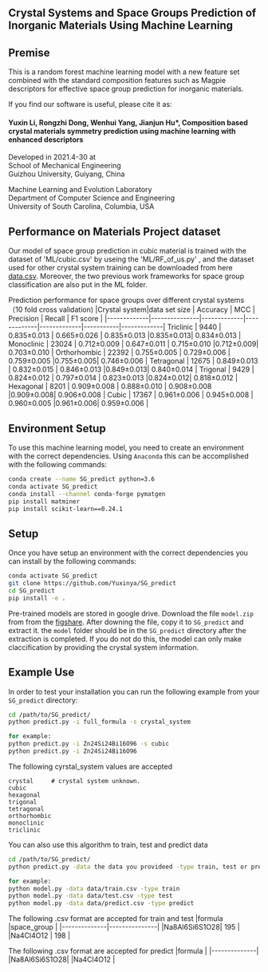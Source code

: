 ## Crystal Systems and Space Groups Prediction of Inorganic Materials Using Machine Learning


## Premise

This is a random forest machine learning model with a new feature set combined with the standard composition features such as Magpie descriptors for effective space group prediction for inorganic materials. 

If you find our software is useful, please cite it as:<br >

#### Yuxin Li, Rongzhi Dong, Wenhui Yang, Jianjun Hu*, Composition based crystal materials symmetry prediction using machine learning with enhanced descriptors

Developed in 2021.4-30 at <br />
School of Mechanical Engineering<br />
Guizhou University, Guiyang, China <br />

Machine Learning and Evolution Laboratory<br />
Department of Computer Science and Engineering<br />
University of South Carolina, Columbia, USA<br />


## Performance on Materials Project dataset

Our model of space group prediction in cubic material is trained with the dataset of 'ML/cubic.csv' by useing the 'ML/RF_of_us.py'
, and the dataset used for other crystal system training can be downloaded from here [data.csv](https://figshare.com/s/9cfe81a3b087618353c8).
Moreover, the two previous work frameworks for space group classification are also put in the ML folder.

Prediction performance for space groups over different crystal systems （10 fold cross validation)
|Crystal system|data set size |   Accuracy  |     MCC     |   Precision |   Recall  |   F1 score  |
|-------------|---------------|-------------|-------------|-------------|-----------|-------------|
Triclinic     |      9440     | 0.835±0.013 | 0.665±0.026 | 0.835±0.013 |0.835±0.013| 0.834±0.013 |
Monoclinic    |     23024     | 0.712±0.009 | 0.647±0.011 | 0.715±0.010 |0.712±0.009| 0.703±0.010 |
Orthorhombic  |     22392     | 0.755±0.005 | 0.729±0.006 | 0.759±0.005 |0.755±0.005| 0.746±0.006 |
Tetragonal    |     12675     | 0.849±0.013 | 0.832±0.015 | 0.846±0.013 |0.849±0.013| 0.840±0.014 |
Trigonal      |      9429     | 0.824±0.012 | 0.797±0.014 | 0.823±0.013 |0.824±0.012| 0.818±0.012 |
Hexagonal     |      8201     | 0.909±0.008 | 0.888±0.010 | 0.908±0.008 |0.909±0.008| 0.906±0.008 |
Cubic         |     17367     | 0.961±0.006 | 0.945±0.008 | 0.960±0.005 |0.961±0.006| 0.959±0.006 |

<!--- img src="performance1.png" width="800"--->

## Environment Setup

To use this machine learning model, you need to create an environment with the correct dependencies. Using `Anaconda` this can be accomplished with the following commands:

```bash
conda create --name SG_predict python=3.6
conda activate SG_predict
conda install --channel conda-forge pymatgen
pip install matminer
pip install scikit-learn==0.24.1
```

## Setup

Once you have setup an environment with the correct dependencies you can install by the following commands:

```bash
conda activate SG_predict
git clone https://github.com/Yuxinya/SG_predict
cd SG_predict
pip install -e .
```

Pre-trained models are stored in google drive. Download the file `model.zip` from from the [figshare](https://figshare.com/s/62da0bce61e4ff038bf7). After downing the file, copy it to `SG_predict` and extract it. the `model` folder should be in the `SG_predict` directory after the extraction is completed. If you do not do this, the model can only make claccification by providing the crystal system information.
## Example Use

In order to test your installation you can run the following example from your `SG_predict` directory:

```sh
cd /path/to/SG_predict/
python predict.py -i full_formula -s crystal_system

for example:
python predict.py -i Zn24Si24Bi16O96 -s cubic
python predict.py -i Zn24Si24Bi16O96
```

The following cyrstal_system values are accepted
```
crystal     # crystal system unknown. 
cubic
hexagonal
trigonal
tetragonal
orthorhombic
monoclinic
triclinic
```

You can also use this algorithm to train, test and predict data
```sh
cd /path/to/SG_predict/
python predict.py -data the data you provideed -type train, test or predict

for example:
python model.py -data data/train.csv -type train
python model.py -data data/test.csv -type test
python model.py -data data/predict.csv -type predict
```
The following .csv format are accepted for train and test
|formula       |space_group    |
|--------------|---------------|
|Na8Al6Si6S1O28|     195       |
|Na4Cl4O12     |      198      |


The following .csv format are accepted for predict
|formula       |
|--------------|
|Na8Al6Si6S1O28|
|Na4Cl4O12     |
